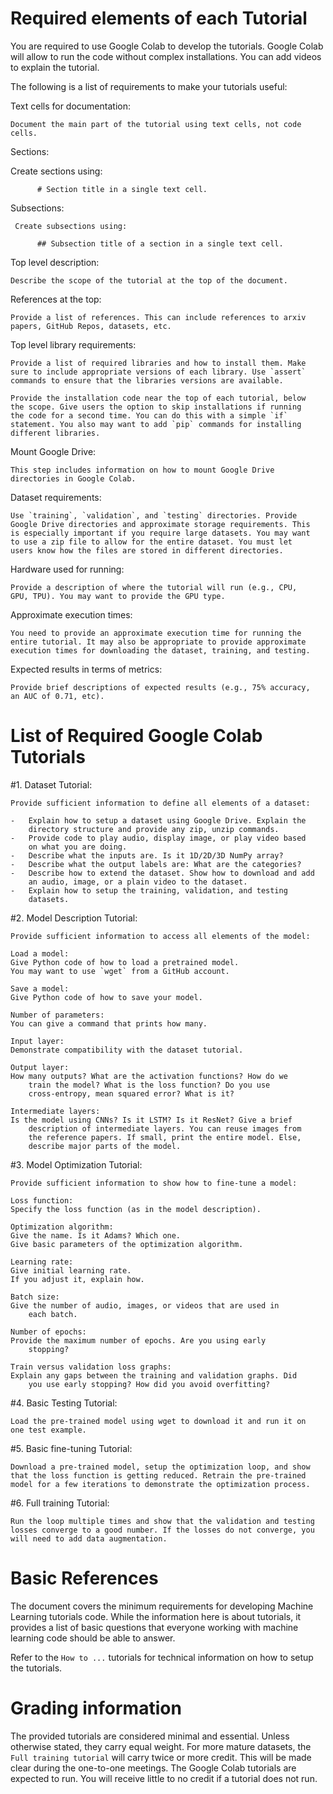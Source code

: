 # Required elements of each Tutorial

You are required to use Google Colab to develop the tutorials. Google
Colab will allow to run the code without complex installations. You can
add videos to explain the tutorial.

The following is a list of requirements to make your tutorials useful:

Text cells for documentation:
    
    Document the main part of the tutorial using text cells, not code cells.

Sections:

   Create sections using:
   
          # Section title in a single text cell.

Subsections:

     Create subsections using:

          ## Subsection title of a section in a single text cell.

Top level description:

    Describe the scope of the tutorial at the top of the document.

References at the top:

    Provide a list of references. This can include references to arxiv
    papers, GitHub Repos, datasets, etc.

Top level library requirements:

    Provide a list of required libraries and how to install them. Make
    sure to include appropriate versions of each library. Use `assert`
    commands to ensure that the libraries versions are available.

    Provide the installation code near the top of each tutorial, below
    the scope. Give users the option to skip installations if running
    the code for a second time. You can do this with a simple `if`
    statement. You also may want to add `pip` commands for installing
    different libraries.

Mount Google Drive:

    This step includes information on how to mount Google Drive
    directories in Google Colab.

Dataset requirements:

    Use `training`, `validation`, and `testing` directories. Provide
    Google Drive directories and approximate storage requirements. This
    is especially important if you require large datasets. You may want
    to use a zip file to allow for the entire dataset. You must let
    users know how the files are stored in different directories.

Hardware used for running:

    Provide a description of where the tutorial will run (e.g., CPU,
    GPU, TPU). You may want to provide the GPU type.

Approximate execution times:

    You need to provide an approximate execution time for running the
    entire tutorial. It may also be appropriate to provide approximate
    execution times for downloading the dataset, training, and testing.

Expected results in terms of metrics:

    Provide brief descriptions of expected results (e.g., 75% accuracy,
    an AUC of 0.71, etc).

# List of Required Google Colab Tutorials

#1. Dataset Tutorial:   

    Provide sufficient information to define all elements of a dataset:

    -   Explain how to setup a dataset using Google Drive. Explain the
        directory structure and provide any zip, unzip commands.
    -   Provide code to play audio, display image, or play video based
        on what you are doing.
    -   Describe what the inputs are. Is it 1D/2D/3D NumPy array?
    -   Describe what the output labels are: What are the categories?
    -   Describe how to extend the dataset. Show how to download and add
        an audio, image, or a plain video to the dataset.
    -   Explain how to setup the training, validation, and testing
        datasets.

#2. Model Description Tutorial:   

    Provide sufficient information to access all elements of the model:

    Load a model:   
    Give Python code of how to load a pretrained model. 
    You may want to use `wget` from a GitHub account.

    Save a model:   
    Give Python code of how to save your model.

    Number of parameters:   
    You can give a command that prints how many.

    Input layer:   
    Demonstrate compatibility with the dataset tutorial.

    Output layer:   
    How many outputs? What are the activation functions? How do we
        train the model? What is the loss function? Do you use
        cross-entropy, mean squared error? What is it?

    Intermediate layers:   
    Is the model using CNNs? Is it LSTM? Is it ResNet? Give a brief
        description of intermediate layers. You can reuse images from
        the reference papers. If small, print the entire model. Else,
        describe major parts of the model.

#3. Model Optimization Tutorial:   

    Provide sufficient information to show how to fine-tune a model:

    Loss function: 
    Specify the loss function (as in the model description).

    Optimization algorithm:   
    Give the name. Is it Adams? Which one. 
    Give basic parameters of the optimization algorithm.

    Learning rate:   
    Give initial learning rate. 
    If you adjust it, explain how.

    Batch size:   
    Give the number of audio, images, or videos that are used in
        each batch.

    Number of epochs:   
    Provide the maximum number of epochs. Are you using early
        stopping?

    Train versus validation loss graphs:   
    Explain any gaps between the training and validation graphs. Did
        you use early stopping? How did you avoid overfitting?

#4. Basic Testing Tutorial:   
    
    Load the pre-trained model using wget to download it and run it on
    one test example.

#5. Basic fine-tuning Tutorial:   
    
    Download a pre-trained model, setup the optimization loop, and show
    that the loss function is getting reduced. Retrain the pre-trained
    model for a few iterations to demonstrate the optimization process.

#6. Full training Tutorial:   
    
    Run the loop multiple times and show that the validation and testing
    losses converge to a good number. If the losses do not converge, you
    will need to add data augmentation.

# Basic References
The document covers the minimum requirements for developing Machine
Learning tutorials code. While the information here is about tutorials,
it provides a list of basic questions that everyone working with machine
learning code should be able to answer.

Refer to the `How to ...` tutorials for technical information on how
to setup the tutorials.

# Grading information

The provided tutorials are considered minimal and essential. Unless
otherwise stated, they carry equal weight. For more mature datasets, the
`Full training tutorial` will carry twice or more credit. This will be
made clear during the one-to-one meetings. The Google Colab tutorials
are expected to run. You will receive little to no credit if a tutorial
does not run.
